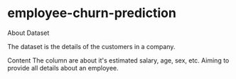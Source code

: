 # employee-churn-prediction
About Dataset

The dataset is the details of the customers in a company.

Content
The column are about it's estimated salary, age, sex, etc. Aiming to provide all details about an employee.

